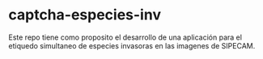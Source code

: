 # captcha-especies-inv
Este repo tiene como proposito el desarrollo de una aplicación para el etiquedo simultaneo de especies invasoras en las imagenes de SIPECAM.
